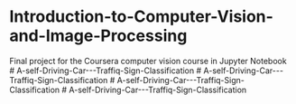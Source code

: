 # Introduction-to-Computer-Vision-and-Image-Processing
Final project for the Coursera computer vision course in Jupyter Notebook
#   A - s e l f - D r i v i n g - C a r - - - T r a f f i q - S i g n - C l a s s i f i c a t i o n  
 #   A - s e l f - D r i v i n g - C a r - - - T r a f f i q - S i g n - C l a s s i f i c a t i o n  
 #   A - s e l f - D r i v i n g - C a r - - - T r a f f i q - S i g n - C l a s s i f i c a t i o n  
 #   A - s e l f - D r i v i n g - C a r - - - T r a f f i q - S i g n - C l a s s i f i c a t i o n  
 